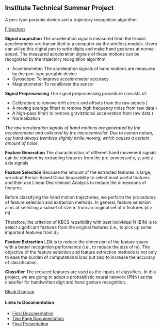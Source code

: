 ## Institute Technical Summer Project
A pen-type portable device and a trajectory recognition algorithm.

[Flowchart](/Images/Flowchart.jpeg)

**Signal acquisition**
The acceleration signals measured from the triaxial accelerometer are transmitted to a computer via the wireless module. Users can utilize this digital pen to write digits and make hand gestures at normal speed. The measured acceleration signals of these motions can be recognized by the trajectory recognition algorithm. 

 - Accelerometer: The acceleration signals of hand motions are measured by the pen-type portable device
 - Gyroscope: To improve accelerometer accuracy
 - Magnetometer: To recalibrate the sensor

**Signal Preprocessing**
The signal preprocessing procedure consists of: 

 - Calibration( to remove drift errors and offsets from the raw signals )
 - A moving average filter( to remove high frequency noise from raw data )
 - A high-pass filter( to remove gravitational acceleration from raw data )
 - Normalization

*The raw acceleration signals of hand motions are generated by the accelerometer and collected by the microcontroller. Due to human nature, our hand always trembles slightly while moving, which causes a certain amount of noise.*

**Feature Generation**
The characteristics of different hand movement signals can be obtained by extracting features from the pre-processed x, y, and z-axis signals

**Feature Selection**
Because the amount of the extracted features is large, we adopt Kernal-Based Class Separability to select most useful features and then use Linear Discriminant Analysis to reduce the dimensions of features.

Before classifying the hand motion trajectories, we perform the procedures of feature selection and extraction methods. In general, feature selection aims at selecting a subset of size m from an original set of d features (d > m) 

Therefore, the criterion of KBCS reparibility with best individual N (BIN) is to select significant features from the original features (i.e., to pick up some important features from d). 

**Feature Extraction**
LDA is to reduce the dimension of the feature space with a better recognition performance (i.e., to reduce the size of m). The objective of the feature selection and feature extraction methods is not only to ease the burden of computational load but also to increase the accuracy of classification.

**Classifier**
The reduced features are used as the inputs of classifiers. In this project, we are going to adopt a probabilistic neural network (PNN) as the classifier for handwritten digit and hand gesture recognition.

[Block Diagram](/Images/Block%20diagram.jpeg)

#### Links to Documentation

 - [Final Documentation](https://docs.google.com/document/d/1eJqBa40CPGVSAjVPga0h5ZBtP_GfkC4jkALfkZNsrUk/edit)
 - [Two Page Documentation](https://docs.google.com/document/d/1VDUPizK79FmGiAJCUSacQf7sq-F9xhPe6UNA24ouiEk/edit)
 - [Final Presentation](https://docs.google.com/presentation/d/13ECMv_6HX_5BkdorZ3mrw2cdAeByihjqaWwI72OVzTo/edit#slide=id.p)
